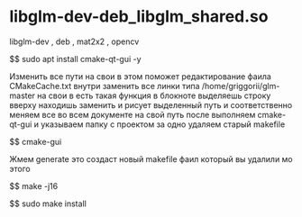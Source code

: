 # libglm-dev-deb_libglm_shared.so
libglm-dev , deb , mat2x2 , opencv

$$ sudo apt install cmake-qt-gui -y

Изменить все пути на свои в этом поможет редактирование фаила CMakeCache.txt внутри 
заменить все линки типа /home/griggorii/glm-master на свои в есть такая функция в блокноте 
выделяешь строку вверху находишь заменить и рисует выделенный путь и соответственно меняем все
во всем документе на свой путь после выполняем cmake-qt-gui и указываем папку с проектом за одно удаляем старый makefile

$$ cmake-gui

Жмем generate это создаст новый makefile фаил который вы удалили мо этого

$$ make -j16

$$ sudo make install
